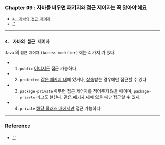 
### Chapter 09 : 자바를 배우면 패키지와 접근 제어자는 꼭 알아야 해요

- [`4. 자바의 접근 제어자`](#4-자바의-접근-제어자)
- [``]()

---

### `4. 자바의 접근 제어자`

`Java` 의 `접근 제어자` `(Access modifier)` 에는 4 가지 가 있다.

- 1. `public`
    <ins>어디서든</ins> 접근 가능하다

- 2. `protected` 
    <ins>같은 패키지 내</ins>에 있거나, <ins>상속</ins>받는 경우에만 접근할 수 있다

- 3. `package-private`
    아무런 접근 제어자를 적어주지 않을 때이며, `package-private` 라고도 불린다. <ins>같은 패키지 내</ins>에 있을 때만 접근할 수 있다.

- 4. `private`
    <ins>해당 클래스 내에서만</ins> 접근 가능하다

---

### Reference

- ##### [``]()
